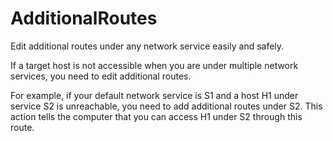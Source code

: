 # AdditionalRoutes
Edit additional routes under any network service easily and safely.

If a target host is not accessible when you are under multiple network services, you need to edit additional routes.

For example, if your default network service is S1 and a host H1 under service S2 is unreachable, you need to add additional routes under S2.
This action tells the computer that you can access H1 under S2 through this route.

